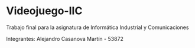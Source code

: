 # Videojuego-IIC
Trabajo final para la asignatura de Informática Industrial y Comunicaciones

Integrantes:
Alejandro Casanova Martín - 53872